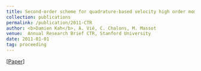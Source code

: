 ```yaml
---
title: Second-order scheme for quadrature-based velocity high order moment methods for disperse two-phase flows
collection: publications
permalink: /publication/2011-CTR
author: <b>Damien Kah</b>, A. Vié, C. Chalons, M. Massot
venue:  Annual Research Brief CTR, Stanford University
date: 2011-01-01
tag: proceeding
---
```

[[Paper](https://web.stanford.edu/group/ctr/ResBriefs/2011/28_kah.pdf)]

<br>
<br>


